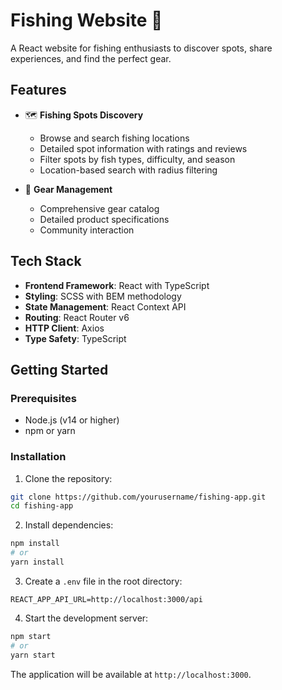 # Fishing Website 🎣

A React website for fishing enthusiasts to discover spots, share experiences, and find the perfect gear.

## Features

- 🗺️ **Fishing Spots Discovery**
  - Browse and search fishing locations
  - Detailed spot information with ratings and reviews
  - Filter spots by fish types, difficulty, and season
  - Location-based search with radius filtering

- 🎯 **Gear Management**
  - Comprehensive gear catalog
  - Detailed product specifications
  - Community interaction

## Tech Stack

- **Frontend Framework**: React with TypeScript
- **Styling**: SCSS with BEM methodology
- **State Management**: React Context API
- **Routing**: React Router v6
- **HTTP Client**: Axios
- **Type Safety**: TypeScript

## Getting Started

### Prerequisites

- Node.js (v14 or higher)
- npm or yarn

### Installation

1. Clone the repository:
```bash
git clone https://github.com/yourusername/fishing-app.git
cd fishing-app
```

2. Install dependencies:
```bash
npm install
# or
yarn install
```

3. Create a `.env` file in the root directory:
```env
REACT_APP_API_URL=http://localhost:3000/api
```

4. Start the development server:
```bash
npm start
# or
yarn start
```

The application will be available at `http://localhost:3000`.
